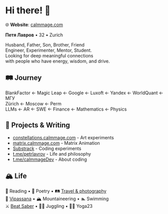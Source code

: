 # Hi there! 👋

🌐 **Website**: [calmmage.com](https://calmmage.com)

**Петя Лавров** • 32 • Zurich

Husband, Father, Son, Brother, Friend  
Engineer, Experimenter, Mentor, Student.   
Looking for deep meaningful connections   
with people who have energy, wisdom, and drive.

## 🛤️ Journey
BlankFactor ← Magic Leap ← Google ← Luxoft ← Yandex ← WorldQuant ← МГУ  
Zürich ← Moscow ← Perm  
LLMs ← AR ← SWE ← Finance ← Mathematics ← Physics

## 🎨 Projects & Writing
- [constellations.calmmage.com](https://constellations.calmmage.com/) - Art experiments
- [matrix.calmmage.com](https://matrix.calmmage.com/) - Matrix Animation
- [Substrack](https://petrlavrov.substack.com/) - Coding experiments
- [t.me/petrlavrov](https://t.me/petrlavrov) - Life and philosophy
- [t.me/calmmageDev](https://t.me/calmmageDev) - About coding

## 🏔️ Life
📖 Reading • 📜 Poetry • 🛤️ [Travel & photography](https://www.instagram.com/beware.life_is_awesome/)  
🧘 [Vipassana](https://internationalmeditationcentre.org/) • 🏔️ Mountaineering • 🏊 Swimming  
⚔️ [Beat Saber](https://youtu.be/Rl65iVOV12U) • 🤹‍♀️ Juggling • 🤸‍♀️ Yoga23
